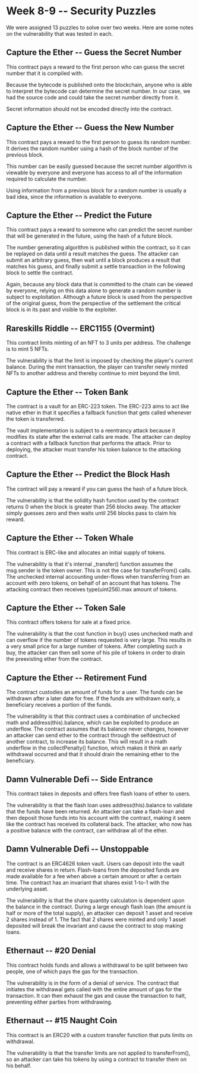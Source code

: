 # Week 8-9 -- Security Puzzles

We were assigned 13 puzzles to solve over two weeks. Here are some notes on the
vulnerability that was tested in each.

## Capture the Ether -- Guess the Secret Number

This contract pays a reward to the first person who can guess the secret number that it is compiled with.

Because the bytecode is published onto the blockchain, anyone who is able to
interpret the bytecode can determine the secret number. In our case, we had the
source code and could take the secret number directly from it.

Secret information should not be encoded directly into the contract.

## Capture the Ether -- Guess the New Number

This contract pays a reward to the first person to guess its random number. It
derives the random number using a hash of the block number of the previous
block.

This number can be easily guessed because the secret number algorithm is
viewable by everyone and everyone has access to all of the information required
to calculate the number.

Using information from a previous block for a random number is usually a bad
idea, since the information is available to everyone.

## Capture the Ether -- Predict the Future

This contract pays a reward to someone who can predict the secret number that
will be generated in the future, using the hash of a future block.

The number generating algorithm is published within the contract, so it can be
replayed on data until a result matches the guess. The attacker can submit an
arbitrary guess, then wait until a block produces a result that matches his
guess, and finally submit a settle transaction in the following block to settle
the contract.

Again, because any block data that is committed to the chain can be viewed by
everyone, relying on this data alone to generate a random number is subject to
exploitation. Although a future block is used from the perspective of the
original guess, from the perspective of the settlement the critical block is in
its past and visible to the exploiter.

## Rareskills Riddle -- ERC1155 (Overmint)

This contract limits minting of an NFT to 3 units per address. The challenge is
to mint 5 NFTs.

The vulnerability is that the limit is imposed by checking the player's current
balance. During the mint transaction, the player can transfer newly minted NFTs
to another address and thereby continue to mint beyond the limit.

## Capture the Ether -- Token Bank

The contract is a vault for an ERC-223 token. The ERC-223 aims to act like
native ether in that it specifies a fallback function that gets called whenever
the token is transferred.

The vault implementation is subject to a reentrancy attack because it modifies
its state after the external calls are made. The attacker can deploy a contract
with a fallback function that performs the attack. Prior to deploying, the
attacker must transfer his token balance to the attacking contract.

## Capture the Ether -- Predict the Block Hash

The contract will pay a reward if you can guess the hash of a future block.

The vulnerability is that the solidity hash function used by the contract
returns 0 when the block is greater than 256 blocks away. The attacker simply
guesses zero and then waits until 256 blocks pass to claim his reward.

## Capture the Ether -- Token Whale

This contract is ERC-like and allocates an initial supply of tokens.

The vulnerability is that it's internal \_transfer() function assumes the
msg.sender is the token owner. This is not the case for transferFrom() calls.
The unchecked internal accounting under-flows when transferring from an account
with zero tokens, on behalf of an account that has tokens. The attacking
contract then receives type(uint256).max amount of tokens.

## Capture the Ether -- Token Sale

This contract offers tokens for sale at a fixed price.

The vulnerability is that the cost function in buy() uses unchecked math and can
overflow if the number of tokens requested is very large. This results in
a very small price for a large number of tokens. After completing such a buy,
the attacker can then sell some of his pile of tokens in order to drain the
preexisting ether from the contract.

## Capture the Ether -- Retirement Fund

The contract custodies an amount of funds for a user. The funds can be withdrawn after a later date for free. If the funds are withdrawn early, a beneficiary receives a portion of the funds.

The vulnerability is that this contract uses a combination of unchecked math and address(this).balance, which can be exploited to produce an underflow. The contract assumes that its balance never changes, however an attacker can send ether to the contract through the selfdestruct of another contract, to increase its balance. This will result in a math underflow in the collectPenalty() function, which makes it think an early withdrawal occurred and that it should drain the remaining ether to the beneficiary.

## Damn Vulnerable Defi -- Side Entrance

This contract takes in deposits and offers free flash loans of ether to users.

The vulnerability is that the flash loan uses address(this).balance to validate that the funds have been returned. An attacker can take a flash-loan and then deposit those funds into his account with the contract, making it seem like the contract has received its collateral back. The attacker, who now has a positive balance with the contract, can withdraw all of the ether.

## Damn Vulnerable Defi -- Unstoppable

The contract is an ERC4626 token vault. Users can deposit into the vault and receive shares in return. Flash-loans from the deposited funds are made available for a fee when above a certain amount or after a certain time. The contract has an invariant that shares exist 1-to-1 with the underlying asset.

The vulnerability is that the share quantity calculation is dependent upon the balance in the contract. During a large enough flash loan (the amount is half or more of the total supply), an attacker can deposit 1 asset and receive 2 shares instead of 1. The fact that 2 shares were minted and only 1 asset deposited will break the invariant and cause the contract to stop making loans.

## Ethernaut -- #20 Denial

This contract holds funds and allows a withdrawal to be split between two people, one of which pays the gas for the transaction.

The vulnerability is in the form of a denial of service. The contract that initiates the withdrawal gets called with the entire amount of gas for the transaction. It can then exhaust the gas and cause the transaction to halt, preventing either parties from withdrawing.

## Ethernaut -- #15 Naught Coin

This contract is an ERC20 with a custom transfer function that puts limits on withdrawal.

The vulnerability is that the transfer limits are not applied to transferFrom(), so an attacker can take his tokens by using a contract to transfer them on his behalf.
